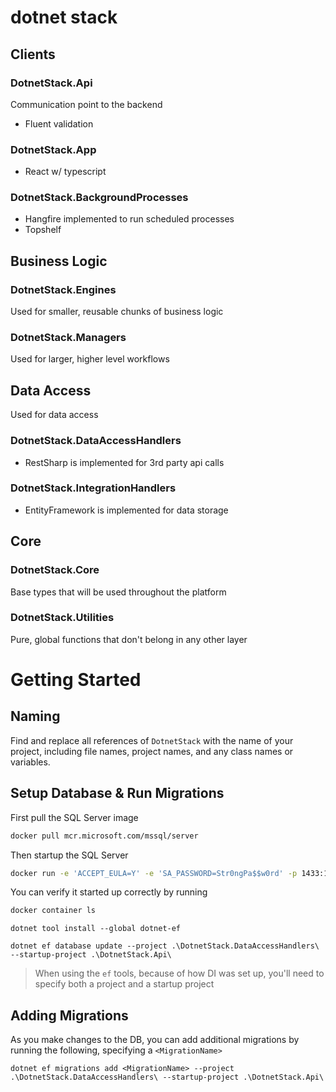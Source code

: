 # dotnet stack

## Clients

### DotnetStack.Api

Communication point to the backend

- Fluent validation

### DotnetStack.App

- React w/ typescript

### DotnetStack.BackgroundProcesses

- Hangfire implemented to run scheduled processes
- Topshelf

## Business Logic

### DotnetStack.Engines

Used for smaller, reusable chunks of business logic

### DotnetStack.Managers

Used for larger, higher level workflows

## Data Access

Used for data access

### DotnetStack.DataAccessHandlers

- RestSharp is implemented for 3rd party api calls

### DotnetStack.IntegrationHandlers

- EntityFramework is implemented for data storage

## Core

### DotnetStack.Core

Base types that will be used throughout the platform

### DotnetStack.Utilities

Pure, global functions that don't belong in any other layer

# Getting Started

## Naming

Find and replace all references of `DotnetStack` with the name of your project, including file names, project names, and any class names or variables.

## Setup Database & Run Migrations

First pull the SQL Server image

```bash
docker pull mcr.microsoft.com/mssql/server
```

Then startup the SQL Server

```bash
docker run -e 'ACCEPT_EULA=Y' -e 'SA_PASSWORD=Str0ngPa$$w0rd' -p 1433:1433 -d mcr.microsoft.com/mssql/server
```

You can verify it started up correctly by running

```bash
docker container ls
```

```
dotnet tool install --global dotnet-ef
```

```
dotnet ef database update --project .\DotnetStack.DataAccessHandlers\ --startup-project .\DotnetStack.Api\
```

> When using the `ef` tools, because of how DI was set up, you'll need to specify both a project and a startup project

## Adding Migrations

As you make changes to the DB, you can add additional migrations by running the following, specifying a `<MigrationName>`

```
dotnet ef migrations add <MigrationName> --project .\DotnetStack.DataAccessHandlers\ --startup-project .\DotnetStack.Api\
```
